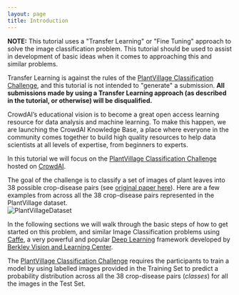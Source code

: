 ```yaml
---
layout: page
title: Introduction
---
```


<p class="message">
  <strong>NOTE:</strong> This tutorial uses a "Transfer Learning" or "Fine Tuning" approach to solve
  the image classification problem. This tutorial should be used to assist in development of basic ideas when it comes to approaching this and similar problems. 
  
  Transfer Learning is against the rules of the <a href="https://www.crowdai.org/challenges/1">PlantVillage Classification Challenge</a>, and this tutorial is not intended to "generate" a submission. <strong>All submissions made by using a Transfer Learning approach (as described in the tutorial, or otherwise) will be disqualified.</strong>
</p>

CrowdAI’s educational vision is to become a great open access learning resource
for data analysis and machine learning. To make this happen, we are launching
the CrowdAI Knowledge Base, a place where everyone in the community comes together to build high quality resources to help data scientists at all levels of expertise,
from beginners to experts.

 In this tutorial we will focus on the
[PlantVillage Classification Challenge](https://www.crowdai.org/challenges/1)
hosted on [CrowdAI](https://www.crowdai.org).   

The goal of the challenge is to classify a set of images of plant leaves into 38 possible crop-disease pairs (see [original paper here](http://arxiv.org/abs/1604.03169)). 
Here are a few examples from across all the 38 crop-disease pairs represented in the PlantVillage dataset.   
![PlantVillageDataset](https://s3.amazonaws.com/salathegroup-static/plantvillage/plantvillage-min.png)

In the following sections we will walk through the basic steps of how to get started on this problem, and similar Image Classification problems using [Caffe](http://caffe.berkeleyvision.org/), a very powerful and popular [Deep Learning](https://en.wikipedia.org/wiki/Deep_learning) framework developed by [Berkley Vision and Learning Center](http://bvlc.eecs.berkeley.edu/).   

The [PlantVillage Classification Challenge](https://www.crowdai.org/challenges/1) requires the participants to train a model by using labelled images provided in the Training Set to predict a probability distribution across all the 38 crop-disease pairs (*classes*) for all the images in the Test Set.
